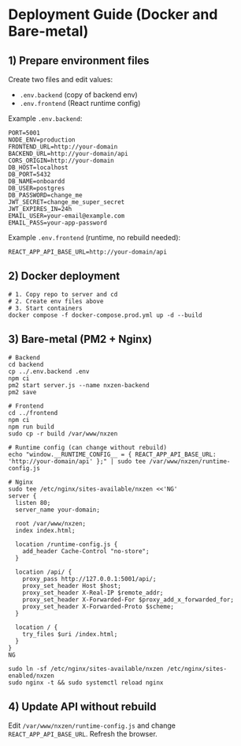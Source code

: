 # Deployment Guide (Docker and Bare-metal)

## 1) Prepare environment files

Create two files and edit values:

- `.env.backend` (copy of backend env)
- `.env.frontend` (React runtime config)

Example `.env.backend`:

```
PORT=5001
NODE_ENV=production
FRONTEND_URL=http://your-domain
BACKEND_URL=http://your-domain/api
CORS_ORIGIN=http://your-domain
DB_HOST=localhost
DB_PORT=5432
DB_NAME=onboardd
DB_USER=postgres
DB_PASSWORD=change_me
JWT_SECRET=change_me_super_secret
JWT_EXPIRES_IN=24h
EMAIL_USER=your-email@example.com
EMAIL_PASS=your-app-password
```

Example `.env.frontend` (runtime, no rebuild needed):

```
REACT_APP_API_BASE_URL=http://your-domain/api
```

## 2) Docker deployment

```
# 1. Copy repo to server and cd
# 2. Create env files above
# 3. Start containers
docker compose -f docker-compose.prod.yml up -d --build
```

## 3) Bare-metal (PM2 + Nginx)

```
# Backend
cd backend
cp ../.env.backend .env
npm ci
pm2 start server.js --name nxzen-backend
pm2 save

# Frontend
cd ../frontend
npm ci
npm run build
sudo cp -r build /var/www/nxzen

# Runtime config (can change without rebuild)
echo "window.__RUNTIME_CONFIG__ = { REACT_APP_API_BASE_URL: 'http://your-domain/api' };" | sudo tee /var/www/nxzen/runtime-config.js

# Nginx
sudo tee /etc/nginx/sites-available/nxzen <<'NG'
server {
  listen 80;
  server_name your-domain;

  root /var/www/nxzen;
  index index.html;

  location /runtime-config.js {
    add_header Cache-Control "no-store";
  }

  location /api/ {
    proxy_pass http://127.0.0.1:5001/api/;
    proxy_set_header Host $host;
    proxy_set_header X-Real-IP $remote_addr;
    proxy_set_header X-Forwarded-For $proxy_add_x_forwarded_for;
    proxy_set_header X-Forwarded-Proto $scheme;
  }

  location / {
    try_files $uri /index.html;
  }
}
NG

sudo ln -sf /etc/nginx/sites-available/nxzen /etc/nginx/sites-enabled/nxzen
sudo nginx -t && sudo systemctl reload nginx
```

## 4) Update API without rebuild

Edit `/var/www/nxzen/runtime-config.js` and change `REACT_APP_API_BASE_URL`. Refresh the browser.

